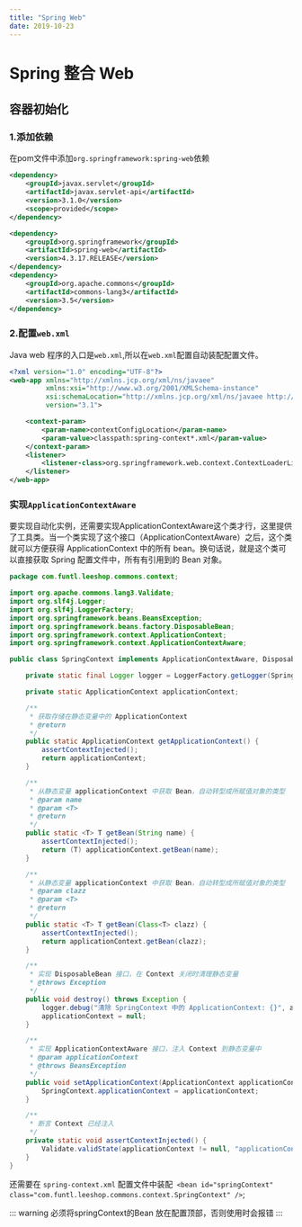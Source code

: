 ```yaml
---
title: "Spring Web"
date: 2019-10-23
---
```

# Spring 整合 Web
## 容器初始化
### 1.添加依赖
在pom文件中添加`org.springframework:spring-web`依赖
```xml
<dependency>
    <groupId>javax.servlet</groupId>
    <artifactId>javax.servlet-api</artifactId>
    <version>3.1.0</version>
    <scope>provided</scope>
</dependency>

<dependency>
    <groupId>org.springframework</groupId>
    <artifactId>spring-web</artifactId>
    <version>4.3.17.RELEASE</version>
</dependency>
<dependency>
    <groupId>org.apache.commons</groupId>
    <artifactId>commons-lang3</artifactId>
    <version>3.5</version>
</dependency>
```

### 2.配置`web.xml`
Java web 程序的入口是`web.xml`,所以在`web.xml`配置自动装配配置文件。

```xml
<?xml version="1.0" encoding="UTF-8"?>
<web-app xmlns="http://xmlns.jcp.org/xml/ns/javaee"
         xmlns:xsi="http://www.w3.org/2001/XMLSchema-instance"
         xsi:schemaLocation="http://xmlns.jcp.org/xml/ns/javaee http://xmlns.jcp.org/xml/ns/javaee/web-app_3_1.xsd"
         version="3.1">

    <context-param>
        <param-name>contextConfigLocation</param-name>
        <param-value>classpath:spring-context*.xml</param-value>
    </context-param>
    <listener>
        <listener-class>org.springframework.web.context.ContextLoaderListener</listener-class>
    </listener>
</web-app>
```

### 实现`ApplicationContextAware`
要实现自动化实例，还需要实现ApplicationContextAware这个类才行，这里提供了工具类。当一个类实现了这个接口（ApplicationContextAware）之后，这个类就可以方便获得 ApplicationContext 中的所有 bean。换句话说，就是这个类可以直接获取 Spring 配置文件中，所有有引用到的 Bean 对象。

```java
package com.funtl.leeshop.commons.context;

import org.apache.commons.lang3.Validate;
import org.slf4j.Logger;
import org.slf4j.LoggerFactory;
import org.springframework.beans.BeansException;
import org.springframework.beans.factory.DisposableBean;
import org.springframework.context.ApplicationContext;
import org.springframework.context.ApplicationContextAware;

public class SpringContext implements ApplicationContextAware, DisposableBean {

    private static final Logger logger = LoggerFactory.getLogger(SpringContext.class);

    private static ApplicationContext applicationContext;

    /**
     * 获取存储在静态变量中的 ApplicationContext
     * @return
     */
    public static ApplicationContext getApplicationContext() {
        assertContextInjected();
        return applicationContext;
    }

    /**
     * 从静态变量 applicationContext 中获取 Bean，自动转型成所赋值对象的类型
     * @param name
     * @param <T>
     * @return
     */
    public static <T> T getBean(String name) {
        assertContextInjected();
        return (T) applicationContext.getBean(name);
    }

    /**
     * 从静态变量 applicationContext 中获取 Bean，自动转型成所赋值对象的类型
     * @param clazz
     * @param <T>
     * @return
     */
    public static <T> T getBean(Class<T> clazz) {
        assertContextInjected();
        return applicationContext.getBean(clazz);
    }

    /**
     * 实现 DisposableBean 接口，在 Context 关闭时清理静态变量
     * @throws Exception
     */
    public void destroy() throws Exception {
        logger.debug("清除 SpringContext 中的 ApplicationContext: {}", applicationContext);
        applicationContext = null;
    }

    /**
     * 实现 ApplicationContextAware 接口，注入 Context 到静态变量中
     * @param applicationContext
     * @throws BeansException
     */
    public void setApplicationContext(ApplicationContext applicationContext) throws BeansException {
        SpringContext.applicationContext = applicationContext;
    }

    /**
     * 断言 Context 已经注入
     */
    private static void assertContextInjected() {
        Validate.validState(applicationContext != null, "applicationContext 属性未注入，请在 spring-context.xml 配置中定义 SpringContext");
    }
}
```
还需要在 `spring-context.xml` 配置文件中装配` <bean id="springContext" class="com.funtl.leeshop.commons.context.SpringContext" />`;

::: warning
   必须将springContext的Bean 放在配置顶部，否则使用时会报错
:::

